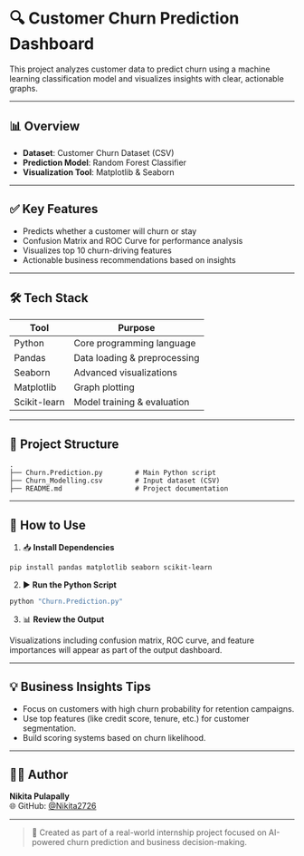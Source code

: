# 🔍 Customer Churn Prediction Dashboard

This project analyzes customer data to predict churn using a machine learning classification model and visualizes insights with clear, actionable graphs.

---

## 📊 Overview

- **Dataset**: Customer Churn Dataset (CSV)
- **Prediction Model**: Random Forest Classifier
- **Visualization Tool**: Matplotlib & Seaborn

---

## ✅ Key Features

- Predicts whether a customer will churn or stay
- Confusion Matrix and ROC Curve for performance analysis
- Visualizes top 10 churn-driving features
- Actionable business recommendations based on insights

---

## 🛠️ Tech Stack

| Tool         | Purpose                         |
|--------------|---------------------------------|
| Python       | Core programming language       |
| Pandas       | Data loading & preprocessing    |
| Seaborn      | Advanced visualizations         |
| Matplotlib   | Graph plotting                  |
| Scikit-learn | Model training & evaluation     |

---

## 📂 Project Structure

```
.
├── Churn.Prediction.py        # Main Python script
├── Churn_Modelling.csv        # Input dataset (CSV)
├── README.md                  # Project documentation
```

---

## 📌 How to Use

1. 📥 **Install Dependencies**

```bash
pip install pandas matplotlib seaborn scikit-learn
```

2. ▶️ **Run the Python Script**

```bash
python "Churn.Prediction.py"
```

3. 📊 **Review the Output**

Visualizations including confusion matrix, ROC curve, and feature importances will appear as part of the output dashboard.

---

## 💡 Business Insights Tips

- Focus on customers with high churn probability for retention campaigns.
- Use top features (like credit score, tenure, etc.) for customer segmentation.
- Build scoring systems based on churn likelihood.

---

## 👩‍💻 Author

**Nikita Pulapally**  
🌐 GitHub: [@Nikita2726](https://github.com/Nikita2726)

---

> 🚀 Created as part of a real-world internship project focused on AI-powered churn prediction and business decision-making.
